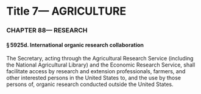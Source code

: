 
# Title 7— AGRICULTURE
### CHAPTER 88— RESEARCH
#### § 5925d. International organic research collaboration

The Secretary, acting through the Agricultural Research Service (including the National Agricultural Library) and the Economic Research Service, shall facilitate access by research and extension professionals, farmers, and other interested persons in the United States to, and the use by those persons of, organic research conducted outside the United States.
